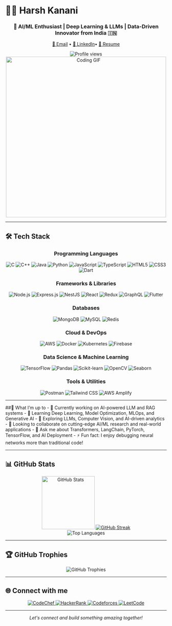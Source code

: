 # 👨‍💻 Harsh Kanani

<div align="center">
  <h3>🚀 AI/ML Enthusiast | Deep Learning & LLMs | Data-Driven Innovator from India 🇮🇳</h3>
  
  [📧 Email](mailto:harshkanani80@gmail.com) • 
  [💼 LinkedIn](https://www.linkedin.com/in/harsh-kanani-925941250/)• 
  [📄 Resume](https://drive.google.com/file/d/1jt7JIUrJ9k3ap_aqg6dm1evRoKAjqJy-/view?usp=sharing)

  <img src="https://komarev.com/ghpvc/?username=HarshXAI&label=Profile%20views&color=0e75b6&style=flat" alt="Profile views" />
</div>

<div align="center">
  <img src="https://user-images.githubusercontent.com/74038190/235224431-e8c8c12e-6826-47f1-89fb-2ddad83b3abf.gif" alt="Coding GIF" width="500">
</div>

---

## 🛠️ Tech Stack

<div align="center">

  <!-- Programming Languages -->
  <h3>Programming Languages</h3>
  
  ![C](https://img.shields.io/badge/-C-A8B9CC?style=for-the-badge&logo=c&logoColor=white)
  ![C++](https://img.shields.io/badge/-C++-00599C?style=for-the-badge&logo=cplusplus&logoColor=white)
  ![Java](https://img.shields.io/badge/-Java-007396?style=for-the-badge&logo=java&logoColor=white)
  ![Python](https://img.shields.io/badge/-Python-3776AB?style=for-the-badge&logo=python&logoColor=white)
  ![JavaScript](https://img.shields.io/badge/-JavaScript-F7DF1E?style=for-the-badge&logo=javascript&logoColor=black)
  ![TypeScript](https://img.shields.io/badge/-TypeScript-3178C6?style=for-the-badge&logo=typescript&logoColor=white)
  ![HTML5](https://img.shields.io/badge/-HTML5-E34F26?style=for-the-badge&logo=html5&logoColor=white)
  ![CSS3](https://img.shields.io/badge/-CSS3-1572B6?style=for-the-badge&logo=css3&logoColor=white)
  ![Dart](https://img.shields.io/badge/-Dart-0175C2?style=for-the-badge&logo=dart&logoColor=white)

  <!-- Frameworks & Libraries -->
  <h3>Frameworks & Libraries</h3>
  
  ![Node.js](https://img.shields.io/badge/-Node.js-339933?style=for-the-badge&logo=node.js&logoColor=white)
  ![Express.js](https://img.shields.io/badge/-Express.js-000000?style=for-the-badge&logo=express&logoColor=white)
  ![NestJS](https://img.shields.io/badge/-NestJS-E0234E?style=for-the-badge&logo=nestjs&logoColor=white)
  ![React](https://img.shields.io/badge/-React-61DAFB?style=for-the-badge&logo=react&logoColor=black)
  ![Redux](https://img.shields.io/badge/-Redux-764ABC?style=for-the-badge&logo=redux&logoColor=white)
  ![GraphQL](https://img.shields.io/badge/-GraphQL-E10098?style=for-the-badge&logo=graphql&logoColor=white)
  ![Flutter](https://img.shields.io/badge/-Flutter-02569B?style=for-the-badge&logo=flutter&logoColor=white)

  <!-- Databases -->
  <h3>Databases</h3>
  
  ![MongoDB](https://img.shields.io/badge/-MongoDB-47A248?style=for-the-badge&logo=mongodb&logoColor=white)
  ![MySQL](https://img.shields.io/badge/-MySQL-4479A1?style=for-the-badge&logo=mysql&logoColor=white)
  ![Redis](https://img.shields.io/badge/-Redis-DC382D?style=for-the-badge&logo=redis&logoColor=white)

  <!-- Cloud & DevOps -->
  <h3>Cloud & DevOps</h3>
  
  ![AWS](https://img.shields.io/badge/-AWS-232F3E?style=for-the-badge&logo=amazon-aws&logoColor=white)
  ![Docker](https://img.shields.io/badge/-Docker-2496ED?style=for-the-badge&logo=docker&logoColor=white)
  ![Kubernetes](https://img.shields.io/badge/-Kubernetes-326CE5?style=for-the-badge&logo=kubernetes&logoColor=white)
  ![Firebase](https://img.shields.io/badge/-Firebase-FFCA28?style=for-the-badge&logo=firebase&logoColor=black)

  <!-- Data Science & Machine Learning -->
  <h3>Data Science & Machine Learning</h3>
  
  ![TensorFlow](https://img.shields.io/badge/-TensorFlow-FF6F00?style=for-the-badge&logo=tensorflow&logoColor=white)
  ![Pandas](https://img.shields.io/badge/-Pandas-150458?style=for-the-badge&logo=pandas&logoColor=white)
  ![Scikit-learn](https://img.shields.io/badge/-Scikit--learn-F7931E?style=for-the-badge&logo=scikit-learn&logoColor=white)
  ![OpenCV](https://img.shields.io/badge/-OpenCV-5C3EE8?style=for-the-badge&logo=opencv&logoColor=white)
  ![Seaborn](https://img.shields.io/badge/-Seaborn-8FB9A8?style=for-the-badge&logo=seaborn&logoColor=white)

  <!-- Tools & Utilities -->
  <h3>Tools & Utilities</h3>
  
  ![Postman](https://img.shields.io/badge/-Postman-FF6C37?style=for-the-badge&logo=postman&logoColor=white)
  ![Tailwind CSS](https://img.shields.io/badge/-Tailwind_CSS-38B2AC?style=for-the-badge&logo=tailwind-css&logoColor=white)
  ![AWS Amplify](https://img.shields.io/badge/-AWS_Amplify-FF9900?style=for-the-badge&logo=aws-amplify&logoColor=white)

</div>


---


##🚀 What I’m up to
	-	🔭 Currently working on AI-powered LLM and RAG systems
	-	🌱 Learning Deep Learning, Model Optimization, MLOps, and Generative AI
	-	🤖 Exploring LLMs, Computer Vision, and AI-driven analytics
	-	👯 Looking to collaborate on cutting-edge AI/ML research and real-world applications
	-	💬 Ask me about Transformers, LangChain, PyTorch, TensorFlow, and AI Deployment
	-	⚡ Fun fact: I enjoy debugging neural networks more than traditional code!

---

## 📊 GitHub Stats

<div align="center">
  <img src="https://github-readme-stats.vercel.app/api?username=HarshXAI&show_icons=true&theme=radical" alt="GitHub Stats" height="165">
<a href="https://git.io/streak-stats"><img src="https://github-readme-streak-stats.herokuapp.com?user=HarshXAI" alt="GitHub Streak" /></a>
</div>

<div align="center">
  <img src="https://github-readme-stats.vercel.app/api/top-langs/?username=HarshXAI&layout=compact&theme=radical" alt="Top Languages">
</div>

---

## 🏆 GitHub Trophies

<div align="center">
  <img src="https://github-profile-trophy.vercel.app/?username=HarshXAI&theme=darkhub&no-frame=true&margin-w=15" alt="GitHub Trophies">
</div>

---

## 🌐 Connect with me

<div align="center">
  <a href="https://www.codechef.com/users/harshkanani80" target="_blank">
    <img src="https://img.shields.io/badge/-CodeChef-5B4638?style=for-the-badge&logo=codechef&logoColor=white" alt="CodeChef" />
  </a>
  <a href="https://www.hackerrank.com/@harshkanani80" target="_blank">
    <img src="https://img.shields.io/badge/-HackerRank-2EC866?style=for-the-badge&logo=hackerrank&logoColor=white" alt="HackerRank" />
  </a>
  <a href="https://codeforces.com/profile/lostinloopsx" target="_blank">
    <img src="https://img.shields.io/badge/-Codeforces-1F8ACB?style=for-the-badge&logo=codeforces&logoColor=white" alt="Codeforces" />
  </a>
  <a href="https://www.leetcode.com/harshkanani80" target="_blank">
    <img src="https://img.shields.io/badge/-LeetCode-FFA116?style=for-the-badge&logo=leetcode&logoColor=black" alt="LeetCode" />
  </a>
</div>

---

<div align="center">
  <i>Let's connect and build something amazing together!</i>
</div>
